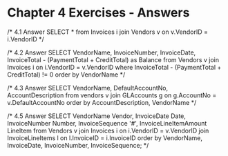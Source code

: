 # Chapter 4 Exercises - Answers

/* 4.1 Answer
SELECT *
	from Invoices i
	join Vendors v
		on v.VendorID = i.VendorID
*/

/* 4.2 Answer
SELECT VendorName, InvoiceNumber, InvoiceDate, 
		InvoiceTotal - (PaymentTotal + CreditTotal) as Balance
	from Vendors v
	join Invoices i
		on i.VendorID = v.VendorID
	where InvoiceTotal - (PaymentTotal + CreditTotal) != 0
	order by VendorName
*/

/* 4.3 Answer
SELECT VendorName, DefaultAccountNo, AccountDescription
	from vendors v
	join GLAccounts g
		on g.AccountNo = v.DefaultAccountNo
	order by AccountDescription, VendorName
*/

/* 4.5 Answer
SELECT VendorName Vendor, InvoiceDate Date, InvoiceNumber Number,
		InvoiceSequence '#', InvoiceLineItemAmount LineItem
	from Vendors v
	join Invoices i
		on i.VendorID = v.VendorID
	join InvoiceLineItems l
		on l.InvoiceID = i.InvoiceID
	order by VendorName, InvoiceDate, InvoiceNumber, InvoiceSequence;
*/
